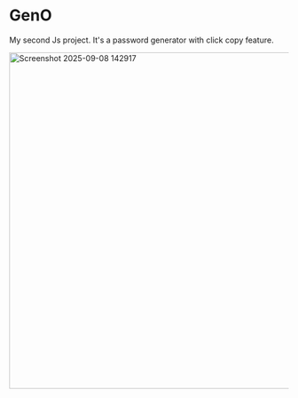 # GenO
My second Js project. It's a password generator with click copy feature.


<img width="1277" height="607" alt="Screenshot 2025-09-08 142917" src="https://github.com/user-attachments/assets/9cb0876f-3f1e-4449-a053-7389ec81ddf1" />
